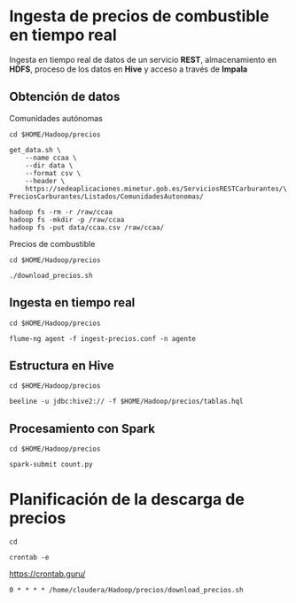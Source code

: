 # Ingesta de precios de combustible en tiempo real

Ingesta en tiempo real de datos de un servicio **REST**, almacenamiento en **HDFS**, proceso de los datos en **Hive** y acceso a través de **Impala**

## Obtención de datos

Comunidades autónomas 

```
cd $HOME/Hadoop/precios

get_data.sh \
    --name ccaa \
    --dir data \
    --format csv \
    --header \
    https://sedeaplicaciones.minetur.gob.es/ServiciosRESTCarburantes/\
PreciosCarburantes/Listados/ComunidadesAutonomas/ 

hadoop fs -rm -r /raw/ccaa
hadoop fs -mkdir -p /raw/ccaa
hadoop fs -put data/ccaa.csv /raw/ccaa/
```

Precios de combustible

```
cd $HOME/Hadoop/precios

./download_precios.sh
```

## Ingesta en tiempo real

```
cd $HOME/Hadoop/precios

flume-ng agent -f ingest-precios.conf -n agente
``` 


## Estructura en Hive

```
cd $HOME/Hadoop/precios

beeline -u jdbc:hive2:// -f $HOME/Hadoop/precios/tablas.hql
``` 

## Procesamiento con Spark

```
cd $HOME/Hadoop/precios

spark-submit count.py
```


# Planificación de la descarga de precios

```
cd

crontab -e
```

https://crontab.guru/   

```
0 * * * * /home/cloudera/Hadoop/precios/download_precios.sh
```